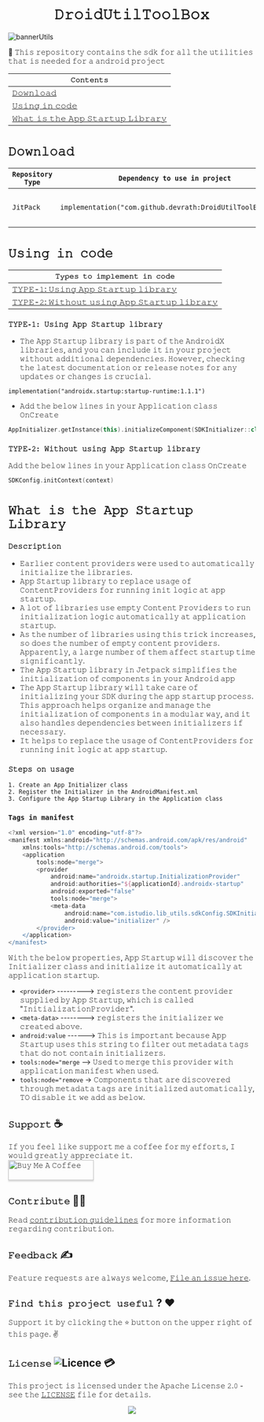 <h1 align="center">𝙳𝚛𝚘𝚒𝚍𝚄𝚝𝚒𝚕𝚃𝚘𝚘𝚕𝙱𝚘𝚡</h1>

![bannerUtils](https://github.com/devrath/DroidUtilToolBox/assets/1456191/18b284e9-ec48-4443-b1f2-a02e92db3a15)

🧰 𝚃𝚑𝚒𝚜 𝚛𝚎𝚙𝚘𝚜𝚒𝚝𝚘𝚛𝚢 𝚌𝚘𝚗𝚝𝚊𝚒𝚗𝚜 𝚝𝚑𝚎 𝚜𝚍𝚔 𝚏𝚘𝚛 𝚊𝚕𝚕 𝚝𝚑𝚎 𝚞𝚝𝚒𝚕𝚒𝚝𝚒𝚎𝚜 𝚝𝚑𝚊𝚝 𝚒𝚜 𝚗𝚎𝚎𝚍𝚎𝚍 𝚏𝚘𝚛 𝚊 𝚊𝚗𝚍𝚛𝚘𝚒𝚍 𝚙𝚛𝚘𝚓𝚎𝚌𝚝

<div align="center">

| **`𝙲𝚘𝚗𝚝𝚎𝚗𝚝𝚜`** |
| ------------------------------ |
| [𝙳𝚘𝚠𝚗𝚕𝚘𝚊𝚍](https://github.com/devrath/DroidUtilToolBox/blob/main/README.md#%F0%9D%99%B3%F0%9D%9A%98%F0%9D%9A%A0%F0%9D%9A%97%F0%9D%9A%95%F0%9D%9A%98%F0%9D%9A%8A%F0%9D%9A%8D) |
| [𝚄𝚜𝚒𝚗𝚐 𝚒𝚗 𝚌𝚘𝚍𝚎](https://github.com/devrath/DroidUtilToolBox/blob/main/README.md#%F0%9D%9A%84%F0%9D%9A%9C%F0%9D%9A%92%F0%9D%9A%97%F0%9D%9A%90-%F0%9D%9A%92%F0%9D%9A%97-%F0%9D%9A%8C%F0%9D%9A%98%F0%9D%9A%8D%F0%9D%9A%8E) |
| [𝚆𝚑𝚊𝚝 𝚒𝚜 𝚝𝚑𝚎 𝙰𝚙𝚙 𝚂𝚝𝚊𝚛𝚝𝚞𝚙 𝙻𝚒𝚋𝚛𝚊𝚛𝚢](https://github.com/devrath/DroidUtilToolBox/blob/main/README.md#%F0%9D%9A%86%F0%9D%9A%91%F0%9D%9A%8A%F0%9D%9A%9D-%F0%9D%9A%92%F0%9D%9A%9C-%F0%9D%9A%9D%F0%9D%9A%91%F0%9D%9A%8E-%F0%9D%99%B0%F0%9D%9A%99%F0%9D%9A%99-%F0%9D%9A%82%F0%9D%9A%9D%F0%9D%9A%8A%F0%9D%9A%9B%F0%9D%9A%9D%F0%9D%9A%9E%F0%9D%9A%99-%F0%9D%99%BB%F0%9D%9A%92%F0%9D%9A%8B%F0%9D%9A%9B%F0%9D%9A%8A%F0%9D%9A%9B%F0%9D%9A%A2) |

</div>



# `𝙳𝚘𝚠𝚗𝚕𝚘𝚊𝚍`

| `Repository Type` | `Dependency to use in project` | `Version Tag` |
| ----------------- | ------------------------------ | ------------- |
| `𝙹𝚒𝚝𝙿𝚊𝚌𝚔` | `implementation("com.github.devrath:DroidUtilToolBox:Tag")` | <p> <a href="https://jitpack.io/#devrath/DroidUtilToolBox"><img alt="License" src="https://jitpack.io/v/devrath/DroidUtilToolBox.svg"/></p> |

# `𝚄𝚜𝚒𝚗𝚐 𝚒𝚗 𝚌𝚘𝚍𝚎`

<div align="left">

| **`𝚃𝚢𝚙𝚎𝚜 𝚝𝚘 𝚒𝚖𝚙𝚕𝚎𝚖𝚎𝚗𝚝 𝚒𝚗 𝚌𝚘𝚍𝚎`** |
| ------------------------------ |
| [𝚃𝚈𝙿𝙴-𝟷: 𝚄𝚜𝚒𝚗𝚐 𝙰𝚙𝚙 𝚂𝚝𝚊𝚛𝚝𝚞𝚙 𝚕𝚒𝚋𝚛𝚊𝚛𝚢](https://github.com/devrath/DroidUtilToolBox/blob/main/README.md#%F0%9D%9A%83%F0%9D%9A%88%F0%9D%99%BF%F0%9D%99%B4-%F0%9D%9F%B7-%F0%9D%9A%84%F0%9D%9A%9C%F0%9D%9A%92%F0%9D%9A%97%F0%9D%9A%90-%F0%9D%99%B0%F0%9D%9A%99%F0%9D%9A%99-%F0%9D%9A%82%F0%9D%9A%9D%F0%9D%9A%8A%F0%9D%9A%9B%F0%9D%9A%9D%F0%9D%9A%9E%F0%9D%9A%99-%F0%9D%9A%95%F0%9D%9A%92%F0%9D%9A%8B%F0%9D%9A%9B%F0%9D%9A%8A%F0%9D%9A%9B%F0%9D%9A%A2) |
| [𝚃𝚈𝙿𝙴-𝟸: 𝚆𝚒𝚝𝚑𝚘𝚞𝚝 𝚞𝚜𝚒𝚗𝚐 𝙰𝚙𝚙 𝚂𝚝𝚊𝚛𝚝𝚞𝚙 𝚕𝚒𝚋𝚛𝚊𝚛𝚢](https://github.com/devrath/DroidUtilToolBox/blob/main/README.md#%F0%9D%9A%83%F0%9D%9A%88%F0%9D%99%BF%F0%9D%99%B4-%F0%9D%9F%B8-%F0%9D%9A%86%F0%9D%9A%92%F0%9D%9A%9D%F0%9D%9A%91%F0%9D%9A%98%F0%9D%9A%9E%F0%9D%9A%9D-%F0%9D%9A%9E%F0%9D%9A%9C%F0%9D%9A%92%F0%9D%9A%97%F0%9D%9A%90-%F0%9D%99%B0%F0%9D%9A%99%F0%9D%9A%99-%F0%9D%9A%82%F0%9D%9A%9D%F0%9D%9A%8A%F0%9D%9A%9B%F0%9D%9A%9D%F0%9D%9A%9E%F0%9D%9A%99-%F0%9D%9A%95%F0%9D%9A%92%F0%9D%9A%8B%F0%9D%9A%9B%F0%9D%9A%8A%F0%9D%9A%9B%F0%9D%9A%A2) |

</div>


### `𝚃𝚈𝙿𝙴-𝟷: 𝚄𝚜𝚒𝚗𝚐 𝙰𝚙𝚙 𝚂𝚝𝚊𝚛𝚝𝚞𝚙 𝚕𝚒𝚋𝚛𝚊𝚛𝚢`

* 𝚃𝚑𝚎 𝙰𝚙𝚙 𝚂𝚝𝚊𝚛𝚝𝚞𝚙 𝚕𝚒𝚋𝚛𝚊𝚛𝚢 𝚒𝚜 𝚙𝚊𝚛𝚝 𝚘𝚏 𝚝𝚑𝚎 𝙰𝚗𝚍𝚛𝚘𝚒𝚍𝚇 𝚕𝚒𝚋𝚛𝚊𝚛𝚒𝚎𝚜, 𝚊𝚗𝚍 𝚢𝚘𝚞 𝚌𝚊𝚗 𝚒𝚗𝚌𝚕𝚞𝚍𝚎 𝚒𝚝 𝚒𝚗 𝚢𝚘𝚞𝚛 𝚙𝚛𝚘𝚓𝚎𝚌𝚝 𝚠𝚒𝚝𝚑𝚘𝚞𝚝 𝚊𝚍𝚍𝚒𝚝𝚒𝚘𝚗𝚊𝚕 𝚍𝚎𝚙𝚎𝚗𝚍𝚎𝚗𝚌𝚒𝚎𝚜. 𝙷𝚘𝚠𝚎𝚟𝚎𝚛, 𝚌𝚑𝚎𝚌𝚔𝚒𝚗𝚐 𝚝𝚑𝚎 𝚕𝚊𝚝𝚎𝚜𝚝 𝚍𝚘𝚌𝚞𝚖𝚎𝚗𝚝𝚊𝚝𝚒𝚘𝚗 𝚘𝚛 𝚛𝚎𝚕𝚎𝚊𝚜𝚎 𝚗𝚘𝚝𝚎𝚜 𝚏𝚘𝚛 𝚊𝚗𝚢 𝚞𝚙𝚍𝚊𝚝𝚎𝚜 𝚘𝚛 𝚌𝚑𝚊𝚗𝚐𝚎𝚜 𝚒𝚜 𝚌𝚛𝚞𝚌𝚒𝚊𝚕.
  
`implementation("androidx.startup:startup-runtime:1.1.1")`

* 𝙰𝚍𝚍 𝚝𝚑𝚎 𝚋𝚎𝚕𝚘𝚠 𝚕𝚒𝚗𝚎𝚜 𝚒𝚗 𝚢𝚘𝚞𝚛 𝙰𝚙𝚙𝚕𝚒𝚌𝚊𝚝𝚒𝚘𝚗 𝚌𝚕𝚊𝚜𝚜 𝙾𝚗𝙲𝚛𝚎𝚊𝚝𝚎
```kotlin
AppInitializer.getInstance(this).initializeComponent(SDKInitializer::class.java)
```  

### `𝚃𝚈𝙿𝙴-𝟸: 𝚆𝚒𝚝𝚑𝚘𝚞𝚝 𝚞𝚜𝚒𝚗𝚐 𝙰𝚙𝚙 𝚂𝚝𝚊𝚛𝚝𝚞𝚙 𝚕𝚒𝚋𝚛𝚊𝚛𝚢`
𝙰𝚍𝚍 𝚝𝚑𝚎 𝚋𝚎𝚕𝚘𝚠 𝚕𝚒𝚗𝚎𝚜 𝚒𝚗 𝚢𝚘𝚞𝚛 𝙰𝚙𝚙𝚕𝚒𝚌𝚊𝚝𝚒𝚘𝚗 𝚌𝚕𝚊𝚜𝚜 𝙾𝚗𝙲𝚛𝚎𝚊𝚝𝚎
```kotlin
SDKConfig.initContext(context)
```

# `𝚆𝚑𝚊𝚝 𝚒𝚜 𝚝𝚑𝚎 𝙰𝚙𝚙 𝚂𝚝𝚊𝚛𝚝𝚞𝚙 𝙻𝚒𝚋𝚛𝚊𝚛𝚢`

### `𝙳𝚎𝚜𝚌𝚛𝚒𝚙𝚝𝚒𝚘𝚗`
* 𝙴𝚊𝚛𝚕𝚒𝚎𝚛 𝚌𝚘𝚗𝚝𝚎𝚗𝚝 𝚙𝚛𝚘𝚟𝚒𝚍𝚎𝚛𝚜 𝚠𝚎𝚛𝚎 𝚞𝚜𝚎𝚍 𝚝𝚘 𝚊𝚞𝚝𝚘𝚖𝚊𝚝𝚒𝚌𝚊𝚕𝚕𝚢 𝚒𝚗𝚒𝚝𝚒𝚊𝚕𝚒𝚣𝚎 𝚝𝚑𝚎 𝚕𝚒𝚋𝚛𝚊𝚛𝚒𝚎𝚜.
* 𝙰𝚙𝚙 𝚂𝚝𝚊𝚛𝚝𝚞𝚙 𝚕𝚒𝚋𝚛𝚊𝚛𝚢 𝚝𝚘 𝚛𝚎𝚙𝚕𝚊𝚌𝚎 𝚞𝚜𝚊𝚐𝚎 𝚘𝚏 𝙲𝚘𝚗𝚝𝚎𝚗𝚝𝙿𝚛𝚘𝚟𝚒𝚍𝚎𝚛𝚜 𝚏𝚘𝚛 𝚛𝚞𝚗𝚗𝚒𝚗𝚐 𝚒𝚗𝚒𝚝 𝚕𝚘𝚐𝚒𝚌 𝚊𝚝 𝚊𝚙𝚙 𝚜𝚝𝚊𝚛𝚝𝚞𝚙.
* 𝙰 𝚕𝚘𝚝 𝚘𝚏 𝚕𝚒𝚋𝚛𝚊𝚛𝚒𝚎𝚜 𝚞𝚜𝚎 𝚎𝚖𝚙𝚝𝚢 𝙲𝚘𝚗𝚝𝚎𝚗𝚝 𝙿𝚛𝚘𝚟𝚒𝚍𝚎𝚛𝚜 𝚝𝚘 𝚛𝚞𝚗 𝚒𝚗𝚒𝚝𝚒𝚊𝚕𝚒𝚣𝚊𝚝𝚒𝚘𝚗 𝚕𝚘𝚐𝚒𝚌 𝚊𝚞𝚝𝚘𝚖𝚊𝚝𝚒𝚌𝚊𝚕𝚕𝚢 𝚊𝚝 𝚊𝚙𝚙𝚕𝚒𝚌𝚊𝚝𝚒𝚘𝚗 𝚜𝚝𝚊𝚛𝚝𝚞𝚙. 
* 𝙰𝚜 𝚝𝚑𝚎 𝚗𝚞𝚖𝚋𝚎𝚛 𝚘𝚏 𝚕𝚒𝚋𝚛𝚊𝚛𝚒𝚎𝚜 𝚞𝚜𝚒𝚗𝚐 𝚝𝚑𝚒𝚜 𝚝𝚛𝚒𝚌𝚔 𝚒𝚗𝚌𝚛𝚎𝚊𝚜𝚎𝚜, 𝚜𝚘 𝚍𝚘𝚎𝚜 𝚝𝚑𝚎 𝚗𝚞𝚖𝚋𝚎𝚛 𝚘𝚏 𝚎𝚖𝚙𝚝𝚢 𝚌𝚘𝚗𝚝𝚎𝚗𝚝 𝚙𝚛𝚘𝚟𝚒𝚍𝚎𝚛𝚜. 𝙰𝚙𝚙𝚊𝚛𝚎𝚗𝚝𝚕𝚢, 𝚊 𝚕𝚊𝚛𝚐𝚎 𝚗𝚞𝚖𝚋𝚎𝚛 𝚘𝚏 𝚝𝚑𝚎𝚖 𝚊𝚏𝚏𝚎𝚌𝚝 𝚜𝚝𝚊𝚛𝚝𝚞𝚙 𝚝𝚒𝚖𝚎 𝚜𝚒𝚐𝚗𝚒𝚏𝚒𝚌𝚊𝚗𝚝𝚕𝚢.
* 𝚃𝚑𝚎 𝙰𝚙𝚙 𝚂𝚝𝚊𝚛𝚝𝚞𝚙 𝚕𝚒𝚋𝚛𝚊𝚛𝚢 𝚒𝚗 𝙹𝚎𝚝𝚙𝚊𝚌𝚔 𝚜𝚒𝚖𝚙𝚕𝚒𝚏𝚒𝚎𝚜 𝚝𝚑𝚎 𝚒𝚗𝚒𝚝𝚒𝚊𝚕𝚒𝚣𝚊𝚝𝚒𝚘𝚗 𝚘𝚏 𝚌𝚘𝚖𝚙𝚘𝚗𝚎𝚗𝚝𝚜 𝚒𝚗 𝚢𝚘𝚞𝚛 𝙰𝚗𝚍𝚛𝚘𝚒𝚍 𝚊𝚙𝚙
* 𝚃𝚑𝚎 𝙰𝚙𝚙 𝚂𝚝𝚊𝚛𝚝𝚞𝚙 𝚕𝚒𝚋𝚛𝚊𝚛𝚢 𝚠𝚒𝚕𝚕 𝚝𝚊𝚔𝚎 𝚌𝚊𝚛𝚎 𝚘𝚏 𝚒𝚗𝚒𝚝𝚒𝚊𝚕𝚒𝚣𝚒𝚗𝚐 𝚢𝚘𝚞𝚛 𝚂𝙳𝙺 𝚍𝚞𝚛𝚒𝚗𝚐 𝚝𝚑𝚎 𝚊𝚙𝚙 𝚜𝚝𝚊𝚛𝚝𝚞𝚙 𝚙𝚛𝚘𝚌𝚎𝚜𝚜. 𝚃𝚑𝚒𝚜 𝚊𝚙𝚙𝚛𝚘𝚊𝚌𝚑 𝚑𝚎𝚕𝚙𝚜 𝚘𝚛𝚐𝚊𝚗𝚒𝚣𝚎 𝚊𝚗𝚍 𝚖𝚊𝚗𝚊𝚐𝚎 𝚝𝚑𝚎 𝚒𝚗𝚒𝚝𝚒𝚊𝚕𝚒𝚣𝚊𝚝𝚒𝚘𝚗 𝚘𝚏 𝚌𝚘𝚖𝚙𝚘𝚗𝚎𝚗𝚝𝚜 𝚒𝚗 𝚊 𝚖𝚘𝚍𝚞𝚕𝚊𝚛 𝚠𝚊𝚢, 𝚊𝚗𝚍 𝚒𝚝 𝚊𝚕𝚜𝚘 𝚑𝚊𝚗𝚍𝚕𝚎𝚜 𝚍𝚎𝚙𝚎𝚗𝚍𝚎𝚗𝚌𝚒𝚎𝚜 𝚋𝚎𝚝𝚠𝚎𝚎𝚗 𝚒𝚗𝚒𝚝𝚒𝚊𝚕𝚒𝚣𝚎𝚛𝚜 𝚒𝚏 𝚗𝚎𝚌𝚎𝚜𝚜𝚊𝚛𝚢.
* 𝙸𝚝 𝚑𝚎𝚕𝚙𝚜 𝚝𝚘 𝚛𝚎𝚙𝚕𝚊𝚌𝚎 𝚝𝚑𝚎 𝚞𝚜𝚊𝚐𝚎 𝚘𝚏 𝙲𝚘𝚗𝚝𝚎𝚗𝚝𝙿𝚛𝚘𝚟𝚒𝚍𝚎𝚛𝚜 𝚏𝚘𝚛 𝚛𝚞𝚗𝚗𝚒𝚗𝚐 𝚒𝚗𝚒𝚝 𝚕𝚘𝚐𝚒𝚌 𝚊𝚝 𝚊𝚙𝚙 𝚜𝚝𝚊𝚛𝚝𝚞𝚙.

### `𝚂𝚝𝚎𝚙𝚜 𝚘𝚗 𝚞𝚜𝚊𝚐𝚎`
```
𝟷. 𝙲𝚛𝚎𝚊𝚝𝚎 𝚊𝚗 𝙰𝚙𝚙 𝙸𝚗𝚒𝚝𝚒𝚊𝚕𝚒𝚣𝚎𝚛 𝚌𝚕𝚊𝚜𝚜
𝟸. 𝚁𝚎𝚐𝚒𝚜𝚝𝚎𝚛 𝚝𝚑𝚎 𝙸𝚗𝚒𝚝𝚒𝚊𝚕𝚒𝚣𝚎𝚛 𝚒𝚗 𝚝𝚑𝚎 𝙰𝚗𝚍𝚛𝚘𝚒𝚍𝙼𝚊𝚗𝚒𝚏𝚎𝚜𝚝.𝚡𝚖𝚕
𝟹. 𝙲𝚘𝚗𝚏𝚒𝚐𝚞𝚛𝚎 𝚝𝚑𝚎 𝙰𝚙𝚙 𝚂𝚝𝚊𝚛𝚝𝚞𝚙 𝙻𝚒𝚋𝚛𝚊𝚛𝚢 𝚒𝚗 𝚝𝚑𝚎 𝙰𝚙𝚙𝚕𝚒𝚌𝚊𝚝𝚒𝚘𝚗 𝚌𝚕𝚊𝚜𝚜
```
 ### `Tags in manifest`
```gradle
<?xml version="1.0" encoding="utf-8"?>
<manifest xmlns:android="http://schemas.android.com/apk/res/android"
    xmlns:tools="http://schemas.android.com/tools">
    <application
        tools:node="merge">
        <provider
            android:name="androidx.startup.InitializationProvider"
            android:authorities="${applicationId}.androidx-startup"
            android:exported="false"
            tools:node="merge">
            <meta-data
                android:name="com.istudio.lib_utils.sdkConfig.SDKInitializer"
                android:value="initializer" />
        </provider>
    </application>
</manifest>
```
𝚆𝚒𝚝𝚑 𝚝𝚑𝚎 𝚋𝚎𝚕𝚘𝚠 𝚙𝚛𝚘𝚙𝚎𝚛𝚝𝚒𝚎𝚜, 𝙰𝚙𝚙 𝚂𝚝𝚊𝚛𝚝𝚞𝚙 𝚠𝚒𝚕𝚕 𝚍𝚒𝚜𝚌𝚘𝚟𝚎𝚛 𝚝𝚑𝚎 𝙸𝚗𝚒𝚝𝚒𝚊𝚕𝚒𝚣𝚎𝚛 𝚌𝚕𝚊𝚜𝚜 𝚊𝚗𝚍 𝚒𝚗𝚒𝚝𝚒𝚊𝚕𝚒𝚣𝚎 𝚒𝚝 𝚊𝚞𝚝𝚘𝚖𝚊𝚝𝚒𝚌𝚊𝚕𝚕𝚢 𝚊𝚝 𝚊𝚙𝚙𝚕𝚒𝚌𝚊𝚝𝚒𝚘𝚗 𝚜𝚝𝚊𝚛𝚝𝚞𝚙.
* `<𝚙𝚛𝚘𝚟𝚒𝚍𝚎𝚛>` ---------> 𝚛𝚎𝚐𝚒𝚜𝚝𝚎𝚛𝚜 𝚝𝚑𝚎 𝚌𝚘𝚗𝚝𝚎𝚗𝚝 𝚙𝚛𝚘𝚟𝚒𝚍𝚎𝚛 𝚜𝚞𝚙𝚙𝚕𝚒𝚎𝚍 𝚋𝚢 𝙰𝚙𝚙 𝚂𝚝𝚊𝚛𝚝𝚞𝚙, 𝚠𝚑𝚒𝚌𝚑 𝚒𝚜 𝚌𝚊𝚕𝚕𝚎𝚍 "𝙸𝚗𝚒𝚝𝚒𝚊𝚕𝚒𝚣𝚊𝚝𝚒𝚘𝚗𝙿𝚛𝚘𝚟𝚒𝚍𝚎𝚛". 
* `<𝚖𝚎𝚝𝚊-𝚍𝚊𝚝𝚊>` --------> 𝚛𝚎𝚐𝚒𝚜𝚝𝚎𝚛𝚜 𝚝𝚑𝚎 𝚒𝚗𝚒𝚝𝚒𝚊𝚕𝚒𝚣𝚎𝚛 𝚠𝚎 𝚌𝚛𝚎𝚊𝚝𝚎𝚍 𝚊𝚋𝚘𝚟𝚎. 
* `𝚊𝚗𝚍𝚛𝚘𝚒𝚍:𝚟𝚊𝚕𝚞𝚎` ------> 𝚃𝚑𝚒𝚜 𝚒𝚜 𝚒𝚖𝚙𝚘𝚛𝚝𝚊𝚗𝚝 𝚋𝚎𝚌𝚊𝚞𝚜𝚎 𝙰𝚙𝚙 𝚂𝚝𝚊𝚛𝚝𝚞𝚙 𝚞𝚜𝚎𝚜 𝚝𝚑𝚒𝚜 𝚜𝚝𝚛𝚒𝚗𝚐 𝚝𝚘 𝚏𝚒𝚕𝚝𝚎𝚛 𝚘𝚞𝚝 𝚖𝚎𝚝𝚊𝚍𝚊𝚝𝚊 𝚝𝚊𝚐𝚜 𝚝𝚑𝚊𝚝 𝚍𝚘 𝚗𝚘𝚝 𝚌𝚘𝚗𝚝𝚊𝚒𝚗 𝚒𝚗𝚒𝚝𝚒𝚊𝚕𝚒𝚣𝚎𝚛𝚜.
* `𝚝𝚘𝚘𝚕𝚜:𝚗𝚘𝚍𝚎="𝚖𝚎𝚛𝚐𝚎` --> 𝚄𝚜𝚎𝚍 𝚝𝚘 𝚖𝚎𝚛𝚐𝚎 𝚝𝚑𝚒𝚜 𝚙𝚛𝚘𝚟𝚒𝚍𝚎𝚛 𝚠𝚒𝚝𝚑 𝚊𝚙𝚙𝚕𝚒𝚌𝚊𝚝𝚒𝚘𝚗 𝚖𝚊𝚗𝚒𝚏𝚎𝚜𝚝 𝚠𝚑𝚎𝚗 𝚞𝚜𝚎𝚍.
* `𝚝𝚘𝚘𝚕𝚜:𝚗𝚘𝚍𝚎="𝚛𝚎𝚖𝚘𝚟𝚎` -> 𝙲𝚘𝚖𝚙𝚘𝚗𝚎𝚗𝚝𝚜 𝚝𝚑𝚊𝚝 𝚊𝚛𝚎 𝚍𝚒𝚜𝚌𝚘𝚟𝚎𝚛𝚎𝚍 𝚝𝚑𝚛𝚘𝚞𝚐𝚑 𝚖𝚎𝚝𝚊𝚍𝚊𝚝𝚊 𝚝𝚊𝚐𝚜 𝚊𝚛𝚎 𝚒𝚗𝚒𝚝𝚒𝚊𝚕𝚒𝚣𝚎𝚍 𝚊𝚞𝚝𝚘𝚖𝚊𝚝𝚒𝚌𝚊𝚕𝚕𝚢, 𝚃𝙾 𝚍𝚒𝚜𝚊𝚋𝚕𝚎 𝚒𝚝 𝚠𝚎 𝚊𝚍𝚍 𝚊𝚜 𝚋𝚎𝚕𝚘𝚠.


## **`𝚂𝚞𝚙𝚙𝚘𝚛𝚝`** ☕
𝙸𝚏 𝚢𝚘𝚞 𝚏𝚎𝚎𝚕 𝚕𝚒𝚔𝚎 𝚜𝚞𝚙𝚙𝚘𝚛𝚝 𝚖𝚎 𝚊 𝚌𝚘𝚏𝚏𝚎𝚎 𝚏𝚘𝚛 𝚖𝚢 𝚎𝚏𝚏𝚘𝚛𝚝𝚜, 𝙸 𝚠𝚘𝚞𝚕𝚍 𝚐𝚛𝚎𝚊𝚝𝚕𝚢 𝚊𝚙𝚙𝚛𝚎𝚌𝚒𝚊𝚝𝚎 𝚒𝚝.</br>
<a href="https://www.buymeacoffee.com/devrath" target="_blank"><img src="https://www.buymeacoffee.com/assets/img/custom_images/yellow_img.png" alt="𝙱𝚞𝚢 𝙼𝚎 𝙰 𝙲𝚘𝚏𝚏𝚎𝚎" style="height: 41px !important;width: 174px !important;box-shadow: 0px 3px 2px 0px rgba(190, 190, 190, 0.5) !important;-webkit-box-shadow: 0px 3px 2px 0px rgba(190, 190, 190, 0.5) !important;" ></a>

## **`𝙲𝚘𝚗𝚝𝚛𝚒𝚋𝚞𝚝𝚎`** 🙋‍♂️
𝚁𝚎𝚊𝚍 [𝚌𝚘𝚗𝚝𝚛𝚒𝚋𝚞𝚝𝚒𝚘𝚗 𝚐𝚞𝚒𝚍𝚎𝚕𝚒𝚗𝚎𝚜](CONTRIBUTING.md) 𝚏𝚘𝚛 𝚖𝚘𝚛𝚎 𝚒𝚗𝚏𝚘𝚛𝚖𝚊𝚝𝚒𝚘𝚗 𝚛𝚎𝚐𝚊𝚛𝚍𝚒𝚗𝚐 𝚌𝚘𝚗𝚝𝚛𝚒𝚋𝚞𝚝𝚒𝚘𝚗.

## **`𝙵𝚎𝚎𝚍𝚋𝚊𝚌𝚔`** ✍️ 
𝙵𝚎𝚊𝚝𝚞𝚛𝚎 𝚛𝚎𝚚𝚞𝚎𝚜𝚝𝚜 𝚊𝚛𝚎 𝚊𝚕𝚠𝚊𝚢𝚜 𝚠𝚎𝚕𝚌𝚘𝚖𝚎, [𝙵𝚒𝚕𝚎 𝚊𝚗 𝚒𝚜𝚜𝚞𝚎 𝚑𝚎𝚛𝚎](https://github.com/devrath/DroidUtilToolBox/issues/new).

## **`𝙵𝚒𝚗𝚍 𝚝𝚑𝚒𝚜 𝚙𝚛𝚘𝚓𝚎𝚌𝚝 𝚞𝚜𝚎𝚏𝚞𝚕`** ? ❤️
𝚂𝚞𝚙𝚙𝚘𝚛𝚝 𝚒𝚝 𝚋𝚢 𝚌𝚕𝚒𝚌𝚔𝚒𝚗𝚐 𝚝𝚑𝚎 ⭐ 𝚋𝚞𝚝𝚝𝚘𝚗 𝚘𝚗 𝚝𝚑𝚎 𝚞𝚙𝚙𝚎𝚛 𝚛𝚒𝚐𝚑𝚝 𝚘𝚏 𝚝𝚑𝚒𝚜 𝚙𝚊𝚐𝚎. ✌️

## **`𝙻𝚒𝚌𝚎𝚗𝚜𝚎`** ![Licence](https://img.shields.io/github/license/google/docsy) :credit_card:
𝚃𝚑𝚒𝚜 𝚙𝚛𝚘𝚓𝚎𝚌𝚝 𝚒𝚜 𝚕𝚒𝚌𝚎𝚗𝚜𝚎𝚍 𝚞𝚗𝚍𝚎𝚛 𝚝𝚑𝚎 𝙰𝚙𝚊𝚌𝚑𝚎 𝙻𝚒𝚌𝚎𝚗𝚜𝚎 𝟸.𝟶 - 𝚜𝚎𝚎 𝚝𝚑𝚎 [𝙻𝙸𝙲𝙴𝙽𝚂𝙴](https://github.com/devrath/DroidUtilToolBox/blob/main/LICENSE) 𝚏𝚒𝚕𝚎 𝚏𝚘𝚛 𝚍𝚎𝚝𝚊𝚒𝚕𝚜.


<p align="center">
<a><img src="https://forthebadge.com/images/badges/built-for-android.svg"></a>
</p>

